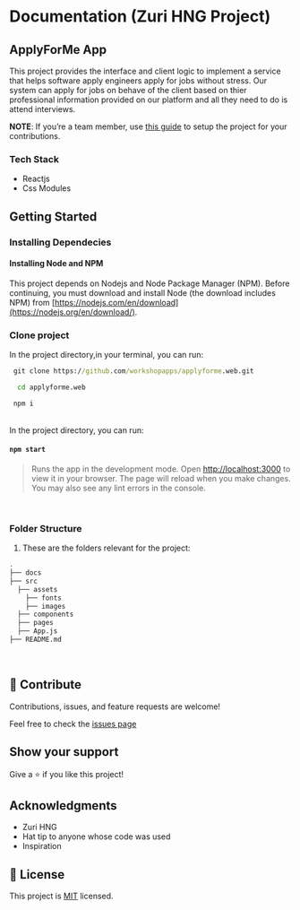 # Documentation (Zuri HNG Project)

## ApplyForMe App

This project provides the interface and client logic to implement a service that helps software apply engineers apply for jobs without stress. Our system can apply for jobs on behave of the client based on thier professional information provided on our platform and all they need to do is attend interviews.

**NOTE**: If you’re a team member, use [this guide](./docs/CONTRIBUTING.md) to setup the project for your contributions.

### Tech Stack

- Reactjs
- Css Modules

## Getting Started

### Installing Dependecies

#### Installing Node and NPM

This project depends on Nodejs and Node Package Manager (NPM). Before continuing, you must download and install Node (the download includes NPM) from [https://nodejs.com/en/download](https://nodejs.org/en/download/).

### Clone project

In the project directory,in your terminal, you can run:

```cmd
 git clone https://github.com/workshopapps/applyforme.web.git
```

```cmd
  cd applyforme.web
```

```cmd
 npm i
```

<br>
In the project directory, you can run:

#### `npm start`

> Runs the app in the development mode. Open [http://localhost:3000](http://localhost:3000) to view it in your browser. The page will reload when you make changes. You may also see any lint errors in the console.

<br>

### Folder Structure

1. These are the folders relevant for the project:

```bash
.
├── docs
├── src
  ├── assets
    ├── fonts
    ├── images
  ├── components
  ├── pages
  ├── App.js
├── README.md

```

<br >

## 🤝 Contribute

Contributions, issues, and feature requests are welcome!

Feel free to check the [issues page](https://github.com/workshopapps/applyforme.web.git/issues)

## Show your support

Give a ⭐️ if you like this project!

## Acknowledgments

- Zuri HNG
- Hat tip to anyone whose code was used
- Inspiration

## 📝 License

This project is [MIT](./MIT.md) licensed.
